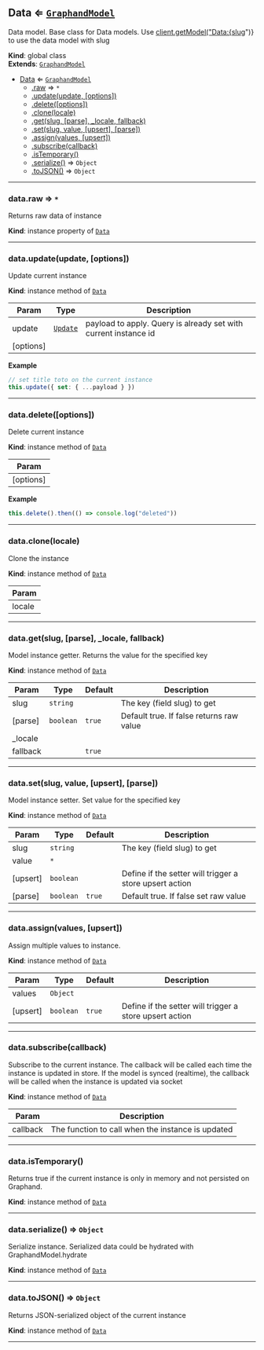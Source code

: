 <a name="Data"></a>

## Data ⇐ [<code>GraphandModel</code>](GraphandModel.md#GraphandModel)
Data model. Base class for Data models. Use [client.getModel("Data:{slug](GraphandClient.md#GraphandClient+getModel)")} to use the data model with slug

**Kind**: global class  
**Extends**: [<code>GraphandModel</code>](GraphandModel.md#GraphandModel)  

* [Data](Data.md#Data) ⇐ [<code>GraphandModel</code>](GraphandModel.md#GraphandModel)
    * [.raw](#GraphandModel+raw) ⇒ <code>\*</code>
    * [.update(update, [options])](#GraphandModel+update)
    * [.delete([options])](#GraphandModel+delete)
    * [.clone(locale)](#GraphandModel+clone)
    * [.get(slug, [parse], _locale, fallback)](#GraphandModel+get)
    * [.set(slug, value, [upsert], [parse])](#GraphandModel+set)
    * [.assign(values, [upsert])](#GraphandModel+assign)
    * [.subscribe(callback)](#GraphandModel+subscribe)
    * [.isTemporary()](#GraphandModel+isTemporary)
    * [.serialize()](#GraphandModel+serialize) ⇒ <code>Object</code>
    * [.toJSON()](#GraphandModel+toJSON) ⇒ <code>Object</code>


* * *

<a name="GraphandModel+raw"></a>

### data.raw ⇒ <code>\*</code>
Returns raw data of instance

**Kind**: instance property of [<code>Data</code>](Data.md#Data)  

* * *

<a name="GraphandModel+update"></a>

### data.update(update, [options])
Update current instance

**Kind**: instance method of [<code>Data</code>](Data.md#Data)  

| Param | Type | Description |
| --- | --- | --- |
| update | [<code>Update</code>](typedef.md#Update) | payload to apply. Query is already set with current instance id |
| [options] |  |  |

**Example**  
```js
// set title toto on the current instance
this.update({ set: { ...payload } })
```

* * *

<a name="GraphandModel+delete"></a>

### data.delete([options])
Delete current instance

**Kind**: instance method of [<code>Data</code>](Data.md#Data)  

| Param |
| --- |
| [options] | 

**Example**  
```js
this.delete().then(() => console.log("deleted"))
```

* * *

<a name="GraphandModel+clone"></a>

### data.clone(locale)
Clone the instance

**Kind**: instance method of [<code>Data</code>](Data.md#Data)  

| Param |
| --- |
| locale | 


* * *

<a name="GraphandModel+get"></a>

### data.get(slug, [parse], _locale, fallback)
Model instance getter. Returns the value for the specified key

**Kind**: instance method of [<code>Data</code>](Data.md#Data)  

| Param | Type | Default | Description |
| --- | --- | --- | --- |
| slug | <code>string</code> |  | The key (field slug) to get |
| [parse] | <code>boolean</code> | <code>true</code> | Default true. If false returns raw value |
| _locale |  |  |  |
| fallback |  | <code>true</code> |  |


* * *

<a name="GraphandModel+set"></a>

### data.set(slug, value, [upsert], [parse])
Model instance setter. Set value for the specified key

**Kind**: instance method of [<code>Data</code>](Data.md#Data)  

| Param | Type | Default | Description |
| --- | --- | --- | --- |
| slug | <code>string</code> |  | The key (field slug) to get |
| value | <code>\*</code> |  |  |
| [upsert] | <code>boolean</code> |  | Define if the setter will trigger a store upsert action |
| [parse] | <code>boolean</code> | <code>true</code> | Default true. If false set raw value |


* * *

<a name="GraphandModel+assign"></a>

### data.assign(values, [upsert])
Assign multiple values to instance.

**Kind**: instance method of [<code>Data</code>](Data.md#Data)  

| Param | Type | Default | Description |
| --- | --- | --- | --- |
| values | <code>Object</code> |  |  |
| [upsert] | <code>boolean</code> | <code>true</code> | Define if the setter will trigger a store upsert action |


* * *

<a name="GraphandModel+subscribe"></a>

### data.subscribe(callback)
Subscribe to the current instance. The callback will be called each time the instance is updated in store.
If the model is synced (realtime), the callback will be called when the instance is updated via socket

**Kind**: instance method of [<code>Data</code>](Data.md#Data)  

| Param | Description |
| --- | --- |
| callback | The function to call when the instance is updated |


* * *

<a name="GraphandModel+isTemporary"></a>

### data.isTemporary()
Returns true if the current instance is only in memory and not persisted on Graphand.

**Kind**: instance method of [<code>Data</code>](Data.md#Data)  

* * *

<a name="GraphandModel+serialize"></a>

### data.serialize() ⇒ <code>Object</code>
Serialize instance. Serialized data could be hydrated with GraphandModel.hydrate

**Kind**: instance method of [<code>Data</code>](Data.md#Data)  

* * *

<a name="GraphandModel+toJSON"></a>

### data.toJSON() ⇒ <code>Object</code>
Returns JSON-serialized object of the current instance

**Kind**: instance method of [<code>Data</code>](Data.md#Data)  

* * *

